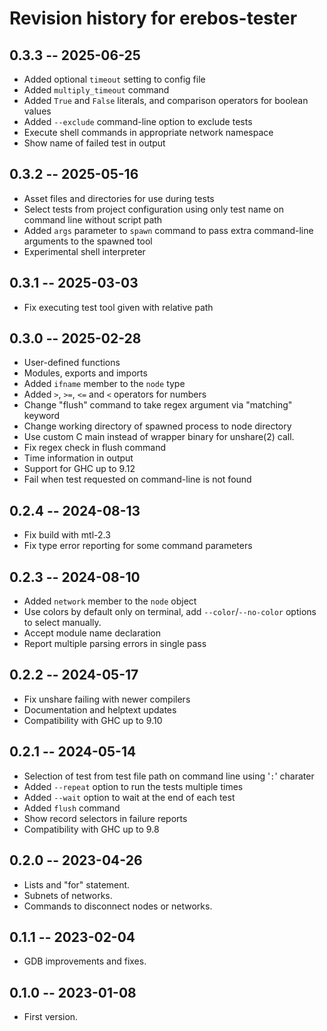 # Revision history for erebos-tester

## 0.3.3 -- 2025-06-25

* Added optional `timeout` setting to config file
* Added `multiply_timeout` command
* Added `True` and `False` literals, and comparison operators for boolean values
* Added `--exclude` command-line option to exclude tests
* Execute shell commands in appropriate network namespace
* Show name of failed test in output

## 0.3.2 -- 2025-05-16

* Asset files and directories for use during tests
* Select tests from project configuration using only test name on command line without script path
* Added `args` parameter to `spawn` command to pass extra command-line arguments to the spawned tool
* Experimental shell interpreter

## 0.3.1 -- 2025-03-03

* Fix executing test tool given with relative path

## 0.3.0 -- 2025-02-28

* User-defined functions
* Modules, exports and imports
* Added `ifname` member to the `node` type
* Added `>`, `>=`, `<=` and `<` operators for numbers
* Change "flush" command to take regex argument via "matching" keyword
* Change working directory of spawned process to node directory
* Use custom C main instead of wrapper binary for unshare(2) call.
* Fix regex check in flush command
* Time information in output
* Support for GHC up to 9.12
* Fail when test requested on command-line is not found

## 0.2.4 -- 2024-08-13

* Fix build with mtl-2.3
* Fix type error reporting for some command parameters

## 0.2.3 -- 2024-08-10

* Added `network` member to the `node` object
* Use colors by default only on terminal, add `--color`/`--no-color` options to select manually.
* Accept module name declaration
* Report multiple parsing errors in single pass

## 0.2.2 -- 2024-05-17

* Fix unshare failing with newer compilers
* Documentation and helptext updates
* Compatibility with GHC up to 9.10

## 0.2.1 -- 2024-05-14

* Selection of test from test file path on command line using '`:`' charater
* Added `--repeat` option to run the tests multiple times
* Added `--wait` option to wait at the end of each test
* Added `flush` command
* Show record selectors in failure reports
* Compatibility with GHC up to 9.8

## 0.2.0 -- 2023-04-26

* Lists and "for" statement.
* Subnets of networks.
* Commands to disconnect nodes or networks.

## 0.1.1 -- 2023-02-04

* GDB improvements and fixes.

## 0.1.0 -- 2023-01-08

* First version.
